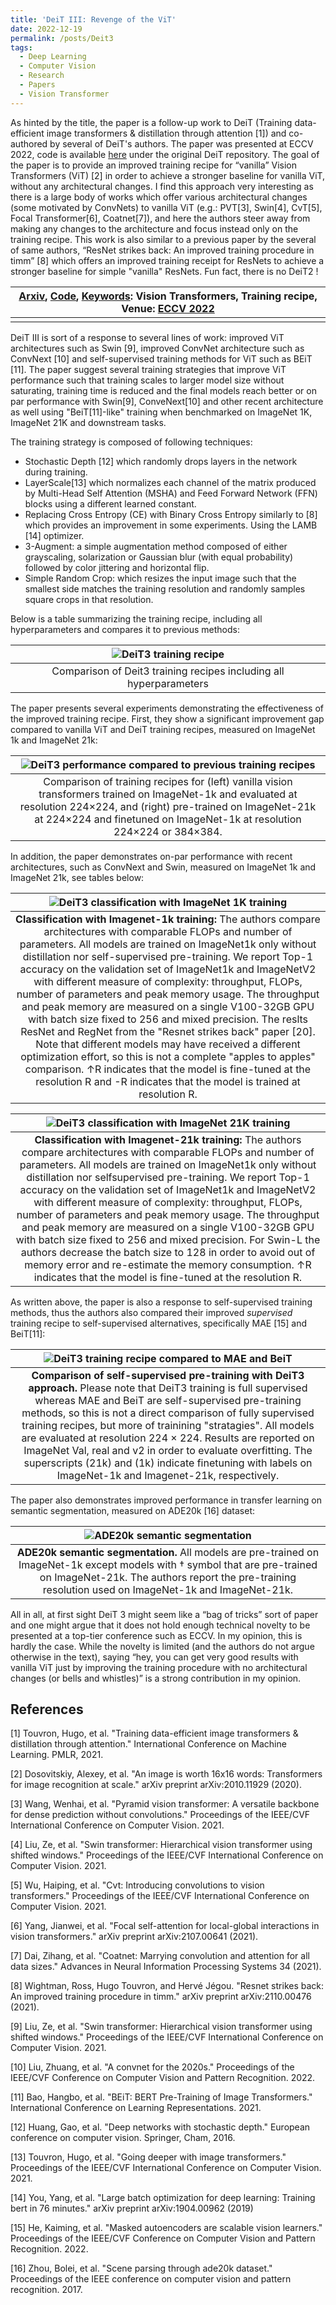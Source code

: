 ```yaml
---
title: 'DeiT III: Revenge of the ViT'
date: 2022-12-19
permalink: /posts/Deit3
tags:
  - Deep Learning
  - Computer Vision
  - Research
  - Papers
  - Vision Transformer 
---
```



As hinted by the title, the paper is a follow-up work to DeiT (Training data-efficient image transformers & distillation through attention [1]) and co-authored by several of DeiT's authors. The paper was presented at ECCV 2022, code is available [here](https://github.com/facebookresearch/deit/blob/main/README_revenge.md) under the original DeiT repository. The goal of the paper is to provide an improved training recipe for “vanilla” Vision Transformers (ViT) [2] in order to achieve a stronger baseline for vanilla ViT, without any architectural changes. I find this approach very interesting as there is a large body of works which offer various architectural changes (some motivated by ConvNets) to vanilla ViT (e.g.: PVT[3], Swin[4], CvT[5], Focal Transformer[6], Coatnet[7]), and here the authors steer away from making any changes to the architecture and focus instead only on the training recipe. This work is also similar to a previous paper by the several of same authors, “ResNet strikes back: An improved training procedure in timm” [8] which offers an improved training receipt for ResNets to achieve a stronger baseline for simple "vanilla" ResNets. Fun fact, there is no DeiT2 ! 


| [Arxiv](https://arxiv.org/abs/2204.07118), [Code](https://github.com/facebookresearch/deit/blob/main/README_revenge.md), <ins>Keywords</ins>: Vision Transformers, Training recipe, Venue: [ECCV 2022](https://eccv2022.ecva.net/) |
|:--:|
| <!-- --> |

DeiT III is sort of a response to several lines of work: improved ViT architectures such as Swin [9], improved ConvNet architecture such as ConvNext [10] and self-supervised training methods for ViT such as BEiT [11]. The paper suggest several training strategies that improve ViT performance such that training scales to larger model size without saturating, training time is reduced and the final models reach better or on par performance with Swin[9], ConveNext[10] and other recent architecture as well using "BeiT[11]-like" training when benchmarked on ImageNet 1K, ImageNet 21K and downstream tasks. 

The training strategy is composed of following techniques:
* Stochastic Depth [12] which randomly drops layers in the network during training. 
* LayerScale[13] which normalizes each channel of the matrix produced by Multi-Head Self Attention (MSHA) and Feed Forward Network (FFN) blocks using a different learned constant. 
* Replacing Cross Entropy (CE) with Binary Cross Entropy similarly to [8] which provides an improvement in some experiments. 
Using the LAMB [14] optimizer.
* 3-Augment: a simple augmentation method composed of either grayscaling, solarization or Gaussian blur (with equal probability) followed by color jittering and horizontal flip. 
* Simple Random Crop: which resizes the input image such that the smallest side matches the training resolution and randomly samples square crops in that resolution. 

Below is a table summarizing the training recipe, including all hyperparameters and compares it to previous methods:

| ![DeiT3 training recipe](/posts/deit3/deit3_table1.png) | 
|:--:| 
|Comparison of Deit3 training recipes including all hyperparameters|

The paper presents several experiments demonstrating the effectiveness of the improved training recipe. First, they show a significant improvement gap compared to vanilla ViT and DeiT training recipes, measured on ImageNet 1k and ImageNet 21k: 

| ![DeiT3 performance compared to previous training recipes](/posts/deit3/deit3_figure1.png) | 
|:--:| 
|Comparison of training recipes for (left) vanilla vision transformers trained on ImageNet-1k and evaluated at resolution 224×224, and (right) pre-trained on ImageNet-21k at 224×224 and finetuned on ImageNet-1k at resolution 224×224 or 384×384.|


In addition, the paper demonstrates on-par performance with recent architectures, such as ConvNext and Swin, measured on ImageNet 1k and ImageNet 21k, see tables below:

| ![DeiT3 classification with ImageNet 1K training](/posts/deit3/deit3_table7.png)| 
|:--:| 
|<b> Classification with Imagenet-1k training: </b> The authors compare architectures with comparable FLOPs and number of parameters. All models are trained on ImageNet1k only without distillation nor self-supervised pre-training. We report Top-1 accuracy on the validation set of ImageNet1k and ImageNetV2 with different measure of complexity: throughput, FLOPs, number of parameters and peak memory usage. The throughput and peak memory are measured on a single V100-32GB GPU with batch size fixed to 256 and mixed precision. The reslts ResNet and RegNet from the "Resnet strikes back" paper [20].  Note that different models may have received a different optimization effort, so this is not a complete "apples to apples" comparison. ↑R indicates that the model is fine-tuned at the resolution R and -R indicates that the model is trained at resolution R. | 



| ![DeiT3 classification with ImageNet 21K training](/posts/deit3/deit3_table8.png)| 
|:--:| 
|<b> Classification with Imagenet-21k training: </b> The authors compare architectures with comparable FLOPs and number of parameters. All models are trained on ImageNet1k only without distillation nor selfsupervised pre-training. We report Top-1 accuracy on the validation set of ImageNet1k and ImageNetV2 with different measure of complexity: throughput, FLOPs, number of parameters and peak memory usage. The throughput and peak memory are measured on a single V100-32GB GPU with batch size fixed to 256 and mixed precision. For Swin-L the authors decrease the batch size to 128 in order to avoid out of memory error and re-estimate the memory consumption. ↑R indicates that the model is fine-tuned at the resolution R. | 


As written above, the paper is also a response to self-supervised training methods, thus the authors also compared their improved *supervised* training recipe to self-supervised alternatives, specifically MAE [15] and BeiT[11]: 

| ![DeiT3 training recipe compared to MAE and BeiT](/posts/deit3/deit3_table9.png)| 
|:--:| 
|<b> Comparison of self-supervised pre-training with DeiT3 approach. </b> Please note that DeiT3 training is full supervised whereas MAE and BeiT are self-supervised pre-training methods, so this is not a direct comparison of fully supervised training recipes, but more of trainining "stratagies". All models are evaluated at resolution 224 × 224. Results are reported on ImageNet Val, real and v2 in order to evaluate overfitting. The superscripts (21k) and (1k) indicate finetuning with labels on ImageNet-1k and Imagenet-21k, respectively. |

The paper also demonstrates improved performance in transfer learning on semantic segmentation, measured on ADE20k [16] dataset:

| ![ADE20k semantic segmentation](/posts/deit3/deit3_table11.png)| 
|:--:| 
|<b> ADE20k semantic segmentation. </b> All models are pre-trained on ImageNet-1k except models with † symbol that are pre-trained on ImageNet-21k. The authors report the pre-training resolution used on ImageNet-1k and ImageNet-21k. |

All in all, at first sight DeiT 3 might seem like a “bag of tricks” sort of paper and one might argue that it does not hold enough technical novelty to be presented at a top-tier conference such as ECCV. In my opinion, this is hardly the case. While the novelty is limited (and the authors do not argue otherwise in the text), saying “hey, you can get very good results with vanilla ViT just by improving the training procedure with no architectural changes (or bells and whistles)” is a strong contribution in my opinion. 


## References

[1] Touvron, Hugo, et al. "Training data-efficient image transformers & distillation through attention." International Conference on Machine Learning. PMLR, 2021.
  
[2] Dosovitskiy, Alexey, et al. "An image is worth 16x16 words: Transformers for image recognition at scale." arXiv preprint arXiv:2010.11929 (2020).
  
[3] Wang, Wenhai, et al. "Pyramid vision transformer: A versatile backbone for dense prediction without convolutions." Proceedings of the IEEE/CVF International Conference on Computer Vision. 2021.
  
[4] Liu, Ze, et al. "Swin transformer: Hierarchical vision transformer using shifted windows." Proceedings of the IEEE/CVF International Conference on Computer Vision. 2021.
  
[5] Wu, Haiping, et al. "Cvt: Introducing convolutions to vision transformers." Proceedings of the IEEE/CVF International Conference on Computer Vision. 2021.
  
[6] Yang, Jianwei, et al. "Focal self-attention for local-global interactions in vision transformers." arXiv preprint arXiv:2107.00641 (2021). 
  
[7] Dai, Zihang, et al. "Coatnet: Marrying convolution and attention for all data sizes." Advances in Neural Information Processing Systems 34 (2021).
  
[8]  Wightman, Ross, Hugo Touvron, and Hervé Jégou. "Resnet strikes back: An improved training procedure in timm." arXiv preprint arXiv:2110.00476 (2021).
  
[9] Liu, Ze, et al. "Swin transformer: Hierarchical vision transformer using shifted windows." Proceedings of the IEEE/CVF International Conference on Computer Vision. 2021.

[10] Liu, Zhuang, et al. "A convnet for the 2020s." Proceedings of the IEEE/CVF Conference on Computer Vision and Pattern Recognition. 2022.

[11]  Bao, Hangbo, et al. "BEiT: BERT Pre-Training of Image Transformers." International Conference on Learning Representations. 2021.

[12] Huang, Gao, et al. "Deep networks with stochastic depth." European conference on computer vision. Springer, Cham, 2016.
  
[13] Touvron, Hugo, et al. "Going deeper with image transformers." Proceedings of the IEEE/CVF International Conference on Computer Vision. 2021.
  
[14] You, Yang, et al. "Large batch optimization for deep learning: Training bert in 76 minutes." arXiv preprint arXiv:1904.00962 (2019)
  
[15] He, Kaiming, et al. "Masked autoencoders are scalable vision learners." Proceedings of the IEEE/CVF Conference on Computer Vision and Pattern Recognition. 2022.
  
[16] Zhou, Bolei, et al. "Scene parsing through ade20k dataset." Proceedings of the IEEE conference on computer vision and pattern recognition. 2017.

